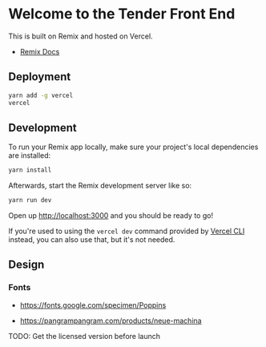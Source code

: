 # Welcome to the Tender Front End

This is built on Remix and hosted on Vercel.

- [Remix Docs](https://remix.run/docs)

## Deployment

```sh
yarn add -g vercel
vercel
```

## Development

To run your Remix app locally, make sure your project's local dependencies are installed:

```sh
yarn install
```

Afterwards, start the Remix development server like so:

```sh
yarn run dev
```

Open up [http://localhost:3000](http://localhost:3000) and you should be ready to go!

If you're used to using the `vercel dev` command provided by [Vercel CLI](https://vercel.com/cli) instead, you can also use that, but it's not needed.

## Design


### Fonts

- https://fonts.google.com/specimen/Poppins

- https://pangrampangram.com/products/neue-machina

TODO: Get the licensed version before launch
